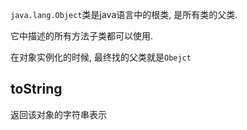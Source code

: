 `java.lang.Object`类是java语言中的根类, 是所有类的父类.

它中描述的所有方法子类都可以使用.

在对象实例化的时候, 最终找的父类就是`Obejct`



## toString

返回该对象的字符串表示

